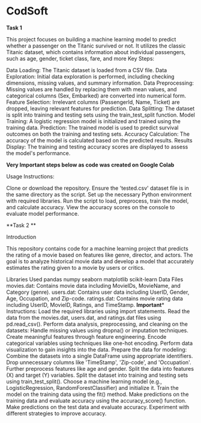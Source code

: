 # CodSoft
**Task 1**



This project focuses on building a machine learning model to predict whether a passenger on the Titanic survived or not. It utilizes the classic Titanic dataset, which contains information about individual passengers, such as age, gender, ticket class, fare, and more
Key Steps:

Data Loading: The Titanic dataset is loaded from a CSV file.
Data Exploration: Initial data exploration is performed, including checking dimensions, missing values, and summary information.
Data Preprocessing: Missing values are handled by replacing them with mean values, and categorical columns (Sex, Embarked) are converted into numerical form.
Feature Selection: Irrelevant columns (PassengerId, Name, Ticket) are dropped, leaving relevant features for prediction.
Data Splitting: The dataset is split into training and testing sets using the train_test_split function.
Model Training: A logistic regression model is initialized and trained using the training data.
Prediction: The trained model is used to predict survival outcomes on both the training and testing sets.
Accuracy Calculation: The accuracy of the model is calculated based on the predicted results.
Results Display: The training and testing accuracy scores are displayed to assess the model's performance.


**Very Important steps below as code was created on Google Colab**

Usage Instructions:

Clone or download the repository.
Ensure the 'tested.csv' dataset file is in the same directory as the script.
Set up the necessary Python environment with required libraries.
Run the script to load, preprocess, train the model, and calculate accuracy.
View the accuracy scores on the console to evaluate model performance.

**Task 2 **



Introduction




This repository contains code for a machine learning project that predicts the rating of a movie based on features like genre, director, and actors. The goal is to analyze historical movie data and develop a model that accurately estimates the rating given to a movie by users or critics.

Libraries Used
pandas
numpy
seaborn
matplotlib
scikit-learn
Data Files
movies.dat: Contains movie data including MovieIDs, MovieName, and Category (genre).
users.dat: Contains user data including UserID, Gender, Age, Occupation, and Zip-code.
ratings.dat: Contains movie rating data including UserID, MovieID, Ratings, and TimeStamp.
**Important***
Instructions:
Load the required libraries using import statements.
Read the data from the movies.dat, users.dat, and ratings.dat files using pd.read_csv().
Perform data analysis, preprocessing, and cleaning on the datasets:
Handle missing values using dropna() or imputation techniques.
Create meaningful features through feature engineering.
Encode categorical variables using techniques like one-hot encoding.
Perform data visualization to gain insights into the data.
Prepare the data for modeling:
Combine the datasets into a single DataFrame using appropriate identifiers.
Drop unnecessary columns like 'TimeStamp', 'Zip-code', and 'Occupation'.
Further preprocess features like age and gender.
Split the data into features (X) and target (Y) variables.
Split the dataset into training and testing sets using train_test_split().
Choose a machine learning model (e.g., LogisticRegression, RandomForestClassifier) and initialize it.
Train the model on the training data using the fit() method.
Make predictions on the training data and evaluate accuracy using the accuracy_score() function.
Make predictions on the test data and evaluate accuracy.
Experiment with different strategies to improve accuracy.


